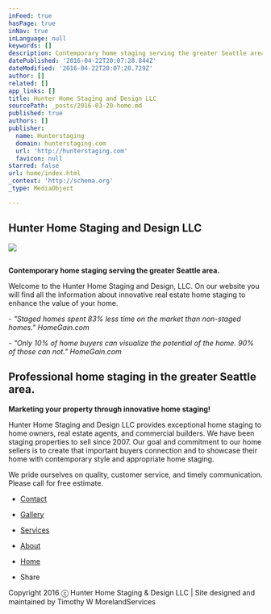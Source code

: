 ```yaml
---
inFeed: true
hasPage: true
inNav: true
inLanguage: null
keywords: []
description: Contemporary home staging serving the greater Seattle area.
datePublished: '2016-04-22T20:07:28.844Z'
dateModified: '2016-04-22T20:07:20.729Z'
author: []
related: []
app_links: []
title: Hunter Home Staging and Design LLC
sourcePath: _posts/2016-03-20-home.md
published: true
authors: []
publisher:
  name: Hunterstaging
  domain: hunterstaging.com
  url: 'http://hunterstaging.com'
  favicon: null
starred: false
url: home/index.html
_context: 'http://schema.org'
_type: MediaObject

---
```

## Hunter Home Staging and Design LLC
![](https://the-grid-user-content.s3-us-west-2.amazonaws.com/406a13e5-fe7a-4776-a20c-82fafa00ec44.jpg)

## 

**Contemporary home staging serving the greater Seattle area.**

Welcome to the Hunter Home Staging and Design, LLC. On our website you will find all the information about innovative real estate home staging to enhance the value of your home.

_- "Staged homes spent 83% less time on the market than non-staged homes." HomeGain.com_

_- "Only 10% of home buyers can visualize the potential of the home. 90% of those can not." HomeGain.com_

## Professional home staging in the greater Seattle area.

**Marketing your property through innovative home staging!**

Hunter Home Staging and Design LLC provides exceptional home staging to home owners, real estate agents, and commercial builders. We have been staging properties to sell since 2007\. Our goal and commitment to our home sellers is to create that important buyers connection and to showcase their home with contemporary style and appropriate home staging.

We pride ourselves on quality, customer service, and timely communication. Please call for free estimate. 

* [Contact][0]

* [Gallery][1]

* [Services][2]

* [About][3]

* [Home][4]

* Share

Copyright 2016 ⓒ Hunter Home Staging & Design LLC | Site designed and maintained by Timothy W MorelandServices

[0]: https://thegrid.ai/hunterhomestaging/contact/
[1]: https://thegrid.ai/hunterhomestaging/gallery/
[2]: https://thegrid.ai/hunterhomestaging/services/
[3]: https://thegrid.ai/hunterhomestaging/about/
[4]: https://thegrid.ai/hunterhomestaging/home/